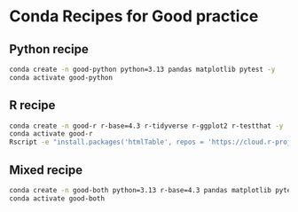 # Conda Recipes for Good practice

## Python recipe
```bash
conda create -n good-python python=3.13 pandas matplotlib pytest -y
conda activate good-python
```
## R recipe
```bash
conda create -n good-r r-base=4.3 r-tidyverse r-ggplot2 r-testthat -y
conda activate good-r
Rscript -e "install.packages('htmlTable', repos = 'https://cloud.r-project.org')"
```

## Mixed recipe
```bash
conda create -n good-both python=3.13 r-base=4.3 pandas matplotlib pytest r-tidyverse r-ggplot2 r-testthat -y
conda activate good-both

```
